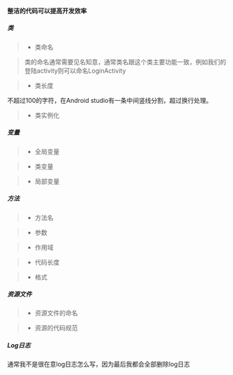 #### 整洁的代码可以提高开发效率

##### 类

> * 类命名

> 类的命名通常需要见名知意，通常类名跟这个类主要功能一致，例如我们的登陆activity则可以命名LoginActivity

> * 类长度

不超过100的字符，在Android studio有一条中间竖线分割，超过换行处理。

> * 类实例化



##### 变量

> * 全局变量



> * 类变量

> * 局部变量

##### 方法

> * 方法名

> * 参数

> * 作用域

> * 代码长度

> * 格式


##### 资源文件

> * 资源文件的命名

> * 资源的代码规范



##### Log日志

通常我不是很在意log日志怎么写，因为最后我都会全部删除log日志












